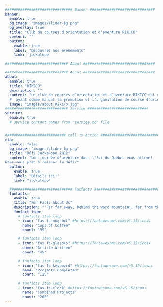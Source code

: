 ```yaml
---
############################### Banner ##############################
banner:
  enable: true
  bg_image: "images/slider-bg.png"
  bg_overlay: true
  title: "Club de courses d'orientation et d'aventure RIKICO"
  content: ""
  button:
    enable: true
    label: "Découvrez nos événements"
    link: "jackalope"

############################# About #################################

############################# About #################################
about:
  enable: true
  title: "RIKICO"
  description: ""
  content: "Le club de courses d’orientation et d’aventure RIKICO est un organisme à but non lucratif
  #  ayant comme mandat la promotion et l’organisation de course d’orientation et d’aventures au Bas-Saint-Laurent."
  image: "images/about_Rikico.jpg"
############################# Service ############################
service:
  enable: true
  # service content comes from "service.md" file


############################ call to action ###########################
cta:
  enable: false
  bg_image: "images/slider-bg.png"
  title: "Défi Jackalope 2022"
  content: "Une journée d'aventure dans l'Est du Québec vous attend!
Êtes-vous prêt à relever le défi?"
  button:
    enable: true
    label: "Détails ici!"
    link: "jackalope"

  ############################# Funfacts ###############################
  funfacts:
    enable: true
    title: "Fun Facts About Us"
    description: "'Far far away, behind the word mountains, far from the countries Vokalia and Consonantia, <br> there live the blind texts. Separated they live in Bookmarksgrove right at the coast of the Semantics'"
    funfact_item:
      # funfacts item loop
      - icon: "fas fa-mug-hot" #https://fontawesome.com/v5.15/icons
        name: "Cups Of Coffee"
        count: "99"

      # funfacts item loop
      - icon: "fas fa-glasses" #https://fontawesome.com/v5.15/icons
        name: "Article Written"
        count: "45"

      # funfacts item loop
      - icon: "fas fa-keyboard" #https://fontawesome.com/v5.15/icons
        name: "Projects Completed"
        count: "125"

      # funfacts item loop
      - icon: "fas fa-clock" #https://fontawesome.com/v5.15/icons
        name: "Combined Projects"
        count: "200"
---
```

